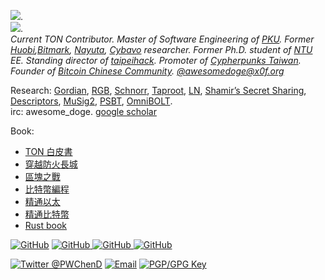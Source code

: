 ![](https://gpvc.arturio.dev/awesome-doge).  
![](https://github-readme-stats.vercel.app/api?username=awesome-doge).   
*Current TON Contributor.  Master of Software Engineering of [PKU](https://www.pku.edu.cn/). Former [Huobi](https://www.huobi.com/),[Bitmark](https://bitmark.com/), [Nayuta](https://nayuta.co/), [Cybavo](https://www.cybavo.com/)
 researcher. Former Ph.D. student of [NTU](https://www.ntu.edu.tw/) EE. Standing director of [taipeihack](https://taipeihack.org/). Promoter of [Cypherpunks Taiwan](https://cypherpunks-core.github.io/). Founder of [Bitcoin Chinese Community](https://www.facebook.com/groups/bitcoin.tw).  [@awesomedoge@x0f.org](https://x0f.org/web/accounts/86067)*

Research: [Gordian](https://github.com/BlockchainCommons/Gordian), [RGB](https://github.com/rgb-org/rgb-core), [Schnorr](https://github.com/BlockchainCommons/bc-shamir), [Taproot](https://en.bitcoin.it/wiki/BIP_0341), [LN](https://github.com/lightningnetwork/lnd), [Shamir’s Secret Sharing](), [Descriptors](https://github.com/bitcoin/bitcoin/blob/master/doc/descriptors.md), [MuSig2](https://medium.com/blockstream/musig2-simple-two-round-schnorr-multisignatures-bf9582e99295), [PSBT](https://github.com/bitcoin/bips/blob/master/bip-0174.mediawiki), [OmniBOLT](https://github.com/omnilaboratory/OmniBOLT-spec).    
irc: awesome_doge. [google scholar](https://scholar.google.com/citations?user=NUNuG2sAAAAJ)

Book:
* [TON 白皮書](https://awesome-doge.github.io/the-open-network-white-paper/)
* [穿越防火長城](https://awesome-doge.github.io/breaking-gfw-book/)
* [區塊之戰](https://awesome-doge.github.io/the-blocksize-war/)
* [比特幣編程](https://awesome-doge.github.io/programmingbticoin-zh/)
* [精通以太](https://cypherpunks-core.github.io/ethereumbook_zh/)
* [精通比特幣](https://cypherpunks-core.github.io/bitcoinbook_2nd_zh/)
* [Rust book](https://awesome-doge.github.io/trpl-zh-tw/)

<a href="https://github.com/awesome-doge"><img src="https://img.shields.io/github/followers/awesome-doge.svg?label=@awesome-doge&style=social" alt="GitHub"></a> <a href="https://github.com/ton-blockchain"><img src="https://img.shields.io/badge/ton-blockchain--Github?style=social&logo=github" alt="GitHub"> <a href="https://github.com/BlockchainCommons"><img src="https://img.shields.io/badge/BlockchainCommons--Github?style=social&logo=github" alt="GitHub"> <a href="https://github.com/bitcoin"><img src="https://img.shields.io/badge/bitcoin--Github?style=social&logo=github" alt="GitHub"> 

<a href="https://twitter.com/PWChenD" rel="me"> <img src="https://img.shields.io/twitter/follow/PWChenD?label=@PWChenD&style=social" alt="Twitter @PWChenD"></a> <a href="mailto:chenpowei@bitmark.com"><img src="https://img.shields.io/badge/email--email?logo=mail.ru&style=social&link&logoColor=000000?link=mailto%3AChristopherA@LifeWithAlacrity.com?link=mailto%3AChristopherA@LifeWithAlacrity.com" alt="Email"></a> <a rel="pgpkey" href="https://gist.github.com/awesome-doge/4b3f697a4611ef21247629e98765eb19"><img src="https://img.shields.io/badge/PGP_key--PGP_key?logo=protonmail&style=social&logoColor=000000?link=https%3A%2F%2Fgithub.com%2Fchristophera.gpg?link=https%3A%2F%2Fgithub.com%2Fchristophera.gpg" alt="PGP/GPG Key"></a>   
